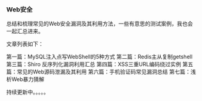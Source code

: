 ### Web安全

总结和梳理常见的Web安全漏洞及其利用方法，一些有意思的测试案例，我也会一起汇总进来。



文章列表如下：

第一篇：MySQL注入点写WebShell的5种方式
第二篇：Redis主从复制getshell
第三篇：Shiro 反序列化漏洞利用汇总 
第四篇：XSS三重URL编码绕过实例
第五篇：常见的Web源码泄漏及其利用
第六篇：手机验证码常见漏洞总结
第七篇：浅析Web暴力猜解

持续更新中。。。。。